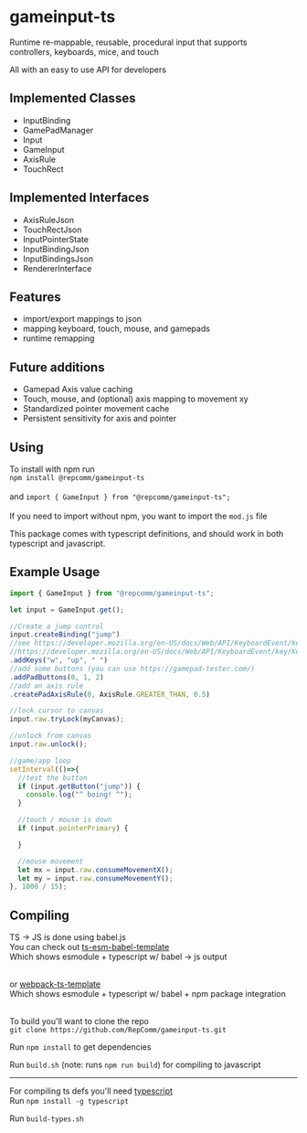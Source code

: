 # gameinput-ts
Runtime re-mappable, reusable, procedural input that supports<br>
controllers, keyboards, mice, and touch

All with an easy to use API for developers<br>

## Implemented Classes
- InputBinding
- GamePadManager
- Input
- GameInput
- AxisRule
- TouchRect
## Implemented Interfaces
- AxisRuleJson
- TouchRectJson
- InputPointerState
- InputBindingJson
- InputBindingsJson
- RendererInterface

## Features
- import/export mappings to json
- mapping keyboard, touch, mouse, and gamepads
- runtime remapping

## Future additions
- Gamepad Axis value caching
- Touch, mouse, and (optional) axis mapping to movement xy
- Standardized pointer movement cache
- Persistent sensitivity for axis and pointer

## Using
To install with npm run<br>`npm install @repcomm/gameinput-ts`<br><br>
and `import { GameInput } from "@repcomm/gameinput-ts";`<br><br>
If you need to import without npm, you want to import the `mod.js` file

This package comes with typescript definitions, and should work in both typescript and javascript.

## Example Usage
```js
import { GameInput } from "@repcomm/gameinput-ts";

let input = GameInput.get();

//Create a jump control
input.createBinding("jump")
//see https://developer.mozilla.org/en-US/docs/Web/API/KeyboardEvent/key
//https://developer.mozilla.org/en-US/docs/Web/API/KeyboardEvent/key/Key_Values
.addKeys("w", "up", " ")
//add some buttons (you can use https://gamepad-tester.com/)
.addPadButtons(0, 1, 2)
//add an axis rule
.createPadAxisRule(0, AxisRule.GREATER_THAN, 0.5)

//lock cursor to canvas
input.raw.tryLock(myCanvas);

//unlock from canvas
input.raw.unlock();

//game/app loop
setInterval(()=>{
  //test the button
  if (input.getButton("jump")) {
    console.log("^ boing! ^");
  }

  //touch / mouse is down
  if (input.pointerPrimary) {

  }

  //mouse movement
  let mx = input.raw.consumeMovementX();
  let my = input.raw.consumeMovementY();
}, 1000 / 15);
```

## Compiling
TS -> JS is done using babel.js<br>
You can check out [ts-esm-babel-template](https://github.com/RepComm/ts-esm-babel-template)<br>
Which shows esmodule + typescript w/ babel -> js output<br><br>

or [webpack-ts-template](https://github.com/RepComm/webpack-ts-template) <br>
Which shows esmodule + typescript w/ babel + npm package integration<br>
<br>

To build you'll want to clone the repo<br>
`git clone https://github.com/RepComm/gameinput-ts.git`

Run `npm install` to get dependencies

Run `build.sh` (note: runs `npm run build`)
for compiling to javascript

----

For compiling ts defs you'll need [typescript](https://www.npmjs.com/package/typescript)<br>
Run `npm install -g typescript`

Run `build-types.sh`
